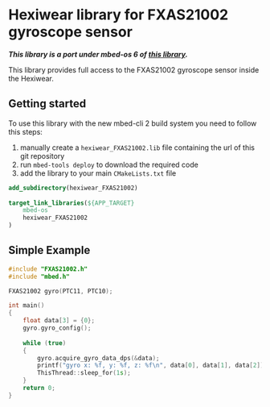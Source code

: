 # Hexiwear library for FXAS21002 gyroscope sensor

***This library is a port under mbed-os 6 of [this library](https://os.mbed.com/users/AswinSivakumar/code/FXAS21002/).***

This library provides full access to the FXAS21002 gyroscope sensor inside the Hexiwear.

## Getting started

To use this library with the new mbed-cli 2 build system you need to follow this steps:

1. manually create a `hexiwear_FXAS21002.lib` file containing the url of this git repository
2. run `mbed-tools deploy` to download the required code
3. add the library to your main `CMakeLists.txt` file

```cmake
add_subdirectory(hexiwear_FXAS21002)
 
target_link_libraries(${APP_TARGET} 
    mbed-os 
    hexiwear_FXAS21002
)
```

## Simple Example

```c++
#include "FXAS21002.h"
#include "mbed.h"

FXAS21002 gyro(PTC11, PTC10);

int main()
{
    float data[3] = {0};
    gyro.gyro_config();
    
    while (true)
    {
        gyro.acquire_gyro_data_dps(&data);
        printf("gyro x: %f, y: %f, z: %f\n", data[0], data[1], data[2]);
        ThisThread::sleep_for(1s);
    }
    return 0;
}
```
